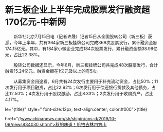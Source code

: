 # 新三板企业上半年完成股票发行融资超170亿元-中新网

　　新华社北京7月15日电（记者许晟）记者15日从全国股转公司（新三板）获悉，今年上半年，共有364家新三板挂牌公司完成369次股票发行，累计融资金额174.15亿元。其中，有184家小微企业完成184次股票发行，累计融资金额38.98亿元，占比22.38%。

　　股转公司数据还显示，今年6月，新三板挂牌公司共完成48次股票发行，合计融资15.24亿元。融资金额在1亿元及以上的有5次。

　　从募集资金用途看，6月共有24次发行主要用于补充流动资金，占比50%；11次发行用于项目融资，占比22.92%；6次发行用于偿还银行贷款及其他债务，占比12.50%；4次发行用于股权激励，占比8.33%；2次发行用于收购资产，占比4.17%。

le="{title}" style=" font-size:12px; text-align:center; color:#000">{title}

href="//www.chinanews.com/sh/shipin/cns-d/2019/10-09/news834030.shtml">秋的味道！航拍吉林四方山
